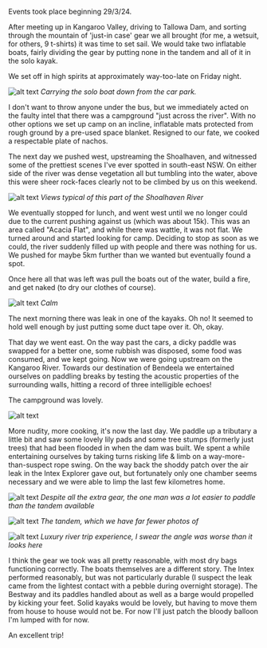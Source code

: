 
Events took place beginning 29/3/24.

After meeting up in Kangaroo Valley, driving to Tallowa Dam, and sorting through the mountain of 'just-in case' gear we all brought (for me, a wetsuit, for others, 9 t-shirts) it was time to set sail. We would take two inflatable boats, fairly dividing the gear by putting none in the tandem and all of it in the solo kayak.

We set off in high spirits at approximately way-too-late on Friday night. 

![alt text](kayak-kangaroovalley/image.png)
*Carrying the solo boat down from the car park.*

I don't want to throw anyone under the bus, but we immediately acted on the faulty intel that there was a campground "just across the river". With no other options we set up camp on an incline, inflatable mats protected from rough ground by a pre-used space blanket. Resigned to our fate, we cooked a respectable plate of nachos.


The next day we pushed west, upstreaming the Shoalhaven, and witnessed some of the prettiest scenes I've ever spotted in south-east NSW. On either side of the river was dense vegetation all but tumbling into the water, above this were sheer rock-faces clearly not to be climbed by us on this weekend.

![alt text](kayak-kangaroovalley/image-2.png)
*Views typical of this part of the Shoalhaven River*

We eventually stopped for lunch, and went west until we no longer could due to the current pushing against us (which was about 15k). This was an area called "Acacia Flat", and while there was wattle, it was not flat. We turned around and started looking for camp. Deciding to stop as soon as we could, the river suddenly filled up with people and there was nothing for us. We pushed for maybe 5km further than we wanted but eventually found a spot.

Once here all that was left was pull the boats out of the water, build a fire, and get naked (to dry our clothes of course).

![alt text](kayak-kangaroovalley/PXL_20240330_074141730.jpg)
*Calm*

The next morning there was leak in one of the kayaks. Oh no! It seemed to hold well enough by just putting some duct tape over it. Oh, okay.

That day we went east. On the way past the cars, a dicky paddle was swapped for a better one, some rubbish was disposed, some food was consumed, and we kept going. Now we were going upstream on the Kangaroo River. Towards our destination of Bendeela we entertained ourselves on paddling breaks by testing the acoustic properties of the surrounding walls, hitting a record of three intelligible echoes!

The campground was lovely.

![alt text](kayak-kangaroovalley/PXL_20240331_075739455.jpg)

More nudity, more cooking, it's now the last day. We paddle up a tributary a little bit and saw some lovely lily pads and some tree stumps (formerly just trees) that had been flooded in when the dam was built. We spent a while entertaining ourselves by taking turns risking life & limb on a way-more-than-suspect rope swing. On the way back the shoddy patch over the air leak in the Intex Explorer gave out, but fortunately only one chamber seems necessary and we were able to limp the last few kilometres home.

![alt text](kayak-kangaroovalley/PXL_20240330_232449756.jpg)
*Despite all the extra gear, the one man was a lot easier to paddle than the tandem available*

![alt text](kayak-kangaroovalley/IMG_6318.JPEG)
*The tandem, which we have far fewer photos of*

![alt text](kayak-kangaroovalley/image-1.png)
*Luxury river trip experience, I swear the angle was worse than it looks here*

I think the gear we took was all pretty reasonable, with most dry bags functioning correctly. The boats themselves are a different story. The Intex performed reasonably, but was not particularly durable (I suspect the leak came from the lightest contact with a pebble during overnight storage). The Bestway and its paddles handled about as well as a barge would propelled by kicking your feet. Solid kayaks would be lovely, but having to move them from house to house would not be. For now I'll just patch the bloody balloon I'm lumped with for now.

An excellent trip!